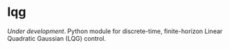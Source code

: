 # lqg
_Under development_. Python module for discrete-time, finite-horizon Linear Quadratic Gaussian (LQG) control.
